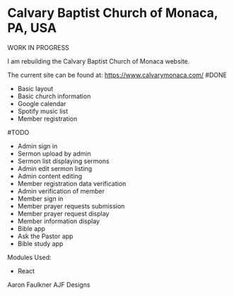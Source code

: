 # Calvary Baptist Church of Monaca, PA, USA

WORK IN PROGRESS

I am rebuilding the Calvary Baptist Church of Monaca website.

The current site can be found at: https://www.calvarymonaca.com/
#DONE
- Basic layout
- Basic church information
- Google calendar
- Spotify music list
- Member registration

#TODO
- Admin sign in
- Sermon upload by admin
- Sermon list displaying sermons
- Admin edit sermon listing
- Admin content editing
- Member registration data verification
- Admin verification of member
- Member sign in
- Member prayer requests submission
- Member prayer request display
- Member information display
- Bible app
- Ask the Pastor app
- Bible study app

Modules Used:
- React

Aaron Faulkner
AJF Designs